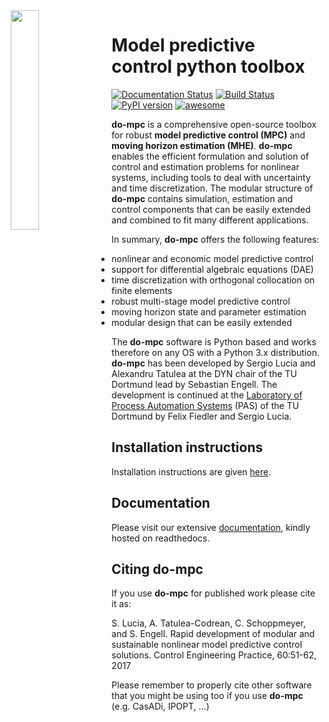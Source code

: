 <img align="left" width="30%" hspace="2%" src="https://raw.githubusercontent.com/do-mpc/do-mpc/master/documentation/source/static/dompc_var_02_rtd_blue.png">

# Model predictive control python toolbox

[![Documentation Status](https://readthedocs.org/projects/do-mpc/badge/?version=latest)](https://www.do-mpc.com)
[![Build Status](https://app.travis-ci.com/do-mpc/do-mpc.svg?branch=master)](https://app.travis-ci.com/do-mpc/do-mpc)
[![PyPI version](https://badge.fury.io/py/do-mpc.svg)](https://badge.fury.io/py/do-mpc)
[![awesome](https://img.shields.io/badge/awesome-yes-brightgreen.svg?style=flat-square)](https://github.com/do-mpc/do-mpc)

**do-mpc** is a comprehensive open-source toolbox for robust **model predictive control (MPC)**
and **moving horizon estimation (MHE)**.
**do-mpc** enables the efficient formulation and solution of control and estimation problems for nonlinear systems,
including tools to deal with uncertainty and time discretization.
The modular structure of **do-mpc** contains simulation, estimation and control components
that can be easily extended and combined to fit many different applications.

In summary, **do-mpc** offers the following features:

* nonlinear and economic model predictive control
* support for differential algebraic equations (DAE)
* time discretization with orthogonal collocation on finite elements
* robust multi-stage model predictive control
* moving horizon state and parameter estimation
* modular design that can be easily extended

The **do-mpc** software is Python based and works therefore on any OS with a Python 3.x distribution. **do-mpc** has been developed by Sergio Lucia and Alexandru Tatulea at the DYN chair of the TU Dortmund lead by Sebastian Engell. The development is continued at the [Laboratory of Process Automation Systems](https://pas.bci.tu-dortmund.de) (PAS) of the TU Dortmund by Felix Fiedler and Sergio Lucia.

## Installation instructions
Installation instructions are given [here](https://www.do-mpc.com/en/latest/installation.html).

## Documentation
Please visit our extensive [documentation](https://www.do-mpc.com), kindly hosted on readthedocs.

## Citing **do-mpc**
If you use **do-mpc** for published work please cite it as:

S. Lucia, A. Tatulea-Codrean, C. Schoppmeyer, and S. Engell. Rapid development of modular and sustainable nonlinear model predictive control solutions. Control Engineering Practice, 60:51-62, 2017

Please remember to properly cite other software that you might be using too if you use **do-mpc** (e.g. CasADi, IPOPT, ...)
